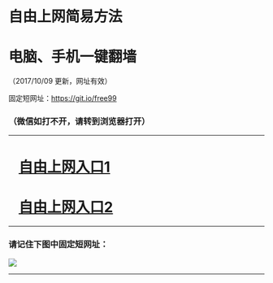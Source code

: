 ﻿# 自由上网简易方法

# 电脑、手机一键翻墙

（2017/10/09 更新，网址有效）

固定短网址：https://git.io/free99

### （微信如打不开，请转到浏览器打开）


***





# &nbsp;&nbsp; <a href="http://ft264986455.fwq-tz-1001.info/fwqtz01.html?t=10090015135 " target="_blank">自由上网入口1</a>
# &nbsp;&nbsp; <a href="http://ft3121810480.fwq-tz-1002.info/fwqtz02.html?t=100900114505 " target="_blank">自由上网入口2</a>
***

### 请记住下图中固定短网址：

<img src="https://s3-us-west-2.amazonaws.com/fwq-1001/yjfq-20170905okok.png" /> 


***

